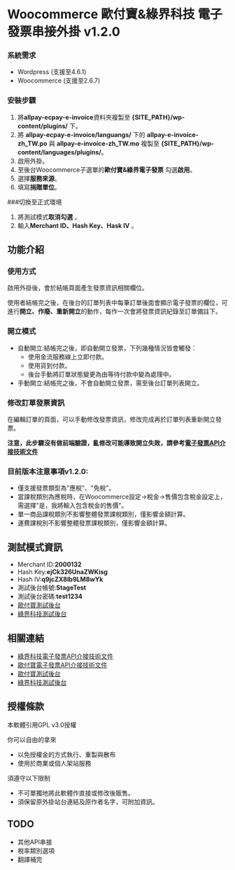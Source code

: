 # Woocommerce 歐付寶&綠界科技 電子發票串接外掛 v1.2.0

### 系統需求
- Wordpress (支援至4.6.1)
- Woocommerce (支援至2.6.7)

### 安裝步驟

1. 將**allpay-ecpay-e-invoice**資料夾複製至 **{SITE_PATH}/wp-content/plugins/** 下。
2. 將 **allpay-ecpay-e-invoice/languangs/** 下的 **allpay-e-invoice-zh_TW.po** 與 **allpay-e-invoice-zh_TW.mo** 複製至 **{SITE_PATH}/wp-content/languages/plugins/**。
3. 啟用外掛。
4. 至後台Woocommerce子選單的**歐付寶&綠界電子發票** 勾選**啟用**。
5. 選擇**服務來源**。
5. 填寫**捐贈單位**。

###切換至正式環境

1. 將測試模式**取消勾選** 。
2. 輸入**Merchant ID、Hash Key、Hask IV** 。

## 功能介紹

### 使用方式

啟用外掛後，會於結帳頁面產生發票資訊相關欄位。

使用者結帳完之後，在後台的訂單列表中每筆訂單後面會顯示電子發票的欄位，可進行**開立、作廢、重新開立**的動作，每作一次會將發票資訊紀錄至訂單備註下。

### 開立模式

- 自動開立:結帳完之後，即自動開立發票，下列幾種情況皆會觸發：
	- 使用金流服務線上立即付款。
	- 使用貨到付款。
	- 後台手動將訂單狀態變更為由等待付款中變為處理中。
- 手動開立:結帳完之後，不會自動開立發票，需至後台訂單列表開立。

### 修改訂單發票資訊

在編輯訂單的頁面，可以手動修改發票資訊，修改完成再於訂單列表重新開立發票。

**注意，此步驟沒有做前端驗證，亂修改可能導致開立失敗，請參考[電子發票API介接技術文件][1]**

### 目前版本注意事項v1.2.0:

- 僅支援發票類型為"應稅"、"免稅"。
- 當課稅類別為應稅時，在Woocommerce設定->稅金->售價包含稅金設定上，需選擇"是，我將輸入包含稅金的售價"。
- 單一商品課稅類別不影響整體發票課稅類別，僅影響金額計算。
- 運費課稅別不影響整體發票課稅類別，僅影響金額計算。

## 測試模式資訊

- Merchant ID:**2000132**
- Hash Key:**ejCk326UnaZWKisg**
- Hash IV:**q9jcZX8Ib9LM8wYk**
- 測試後台帳號:**StageTest**
- 測試後台密碼:**test1234**
- [歐付寶測試後台][2]
- [綠界科技測試後台][3]

## 相關連結

- [綠界科技電子發票API介接技術文件][1]
- [歐付寶電子發票API介接技術文件][1]
- [歐付寶測試後台][2]
- [綠界科技測試後台][3]

[0]: https://www.ecpay.com.tw/Service/API_Dwnld "https://www.ecpay.com.tw/Service/API_Dwnld"
[1]: https://www.allpay.com.tw/Service/API_Dwnld "https://www.allpay.com.tw/Service/API_Dwnld"
[2]: https://vendor-stage.allpay.com.tw "https://vendor-stage.allpay.com.tw"
[3]: https://vendor-stage.ecpay.com.tw "https://vendor-stage.ecpay.com.tw"

## 授權條款

本軟體引用GPL v3.0授權

你可以自由的拿來

- 以免授權金的方式執行、重製與散布
- 使用於商業或個人架站服務

須遵守以下限制

- 不可單獨地將此軟體作直接或修改後販售。
- 須保留原外掛站台連結及原作者名字，可附加資訊。

## TODO

- 其他API串接
- 稅率類別選項
- 翻譯補完
